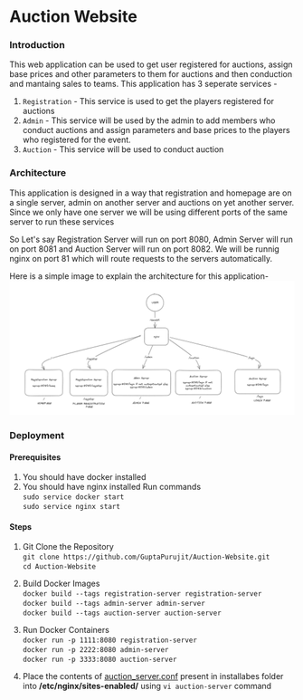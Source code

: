 # Auction Website

### Introduction
This web application can be used to get user registered for auctions, assign base prices and other parameters to them for auctions and then conduction and mantaing sales to teams.
This application has 3 seperate services - 
1. `Registration` - This service is used to get the players registered for auctions
2. `Admin` - This service will be used by the admin to add members who conduct auctions and assign parameters and base prices to the players who registered for the event.
3. `Auction` - This service will be used to conduct auction

### Architecture
This application is designed in a way that registration and homepage are on a single server, admin on another server and auctions on yet another server. Since we only have one server we will be using different ports of the same server to run these services

So Let's say Registration Server will run on port 8080, Admin Server will run on port 8081 and Auction Server will run on port 8082.
We will be runnig nginx on port 81 which will route requests to the servers automatically.

Here is a simple image to explain the architecture for this application- 
![Architecture Diagram](resources/architecture_diagram.PNG)


### Deployment
#### Prerequisites
1. You should have docker installed
2. You should have nginx installed
Run commands \
`sudo service docker start` \
`sudo service nginx start`

#### Steps
1. Git Clone the Repository \
`git clone https://github.com/GuptaPurujit/Auction-Website.git` \
`cd Auction-Website`

2. Build Docker Images\
`docker build --tags registration-server registration-server` \
`docker build --tags admin-server admin-server` \
`docker build --tags auction-server auction-server`

3. Run Docker Containers \
`docker run -p 1111:8080 registration-server` \
`docker run -p 2222:8080 admin-server` \
`docker run -p 3333:8080 auction-server`

4. Place the contents of [auction_server.conf](installables/auction-server.conf) present in installabes folder into __/etc/nginx/sites-enabled/__ using `vi auction-server` command